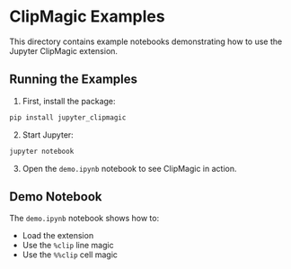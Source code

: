 # ClipMagic Examples

This directory contains example notebooks demonstrating how to use the Jupyter ClipMagic extension.

## Running the Examples

1. First, install the package:

```bash
pip install jupyter_clipmagic
```

2. Start Jupyter:

```bash
jupyter notebook
```

3. Open the `demo.ipynb` notebook to see ClipMagic in action.

## Demo Notebook

The `demo.ipynb` notebook shows how to:

- Load the extension
- Use the `%clip` line magic
- Use the `%%clip` cell magic